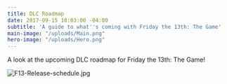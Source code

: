 ```yaml
---
title: DLC Roadmap
date: 2017-09-15 18:03:00 -04:00
subtitle: 'A guide to what''s coming with Friday the 13th: The Game'
main-image: "/uploads/Main.png"
hero-image: "/uploads/Hero.png"
---
```


A look at the upcoming DLC roadmap for Friday the 13th: The Game!

![F13-Release-schedule.jpg](/uploads/F13-Release-schedule.jpg)